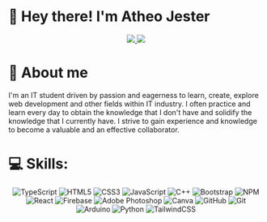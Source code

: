 <h1>👋 Hey there! I'm Atheo Jester</h1>

<p align="center">
  <a href="https://www.linkedin.com/in/atheojester23/">
    <img src="https://img.shields.io/badge/linkedin-%230077B5.svg?style=for-the-badge&logo=linkedin&logoColor=white"/>
  </a><a href="https://www.freecodecamp.org/AtheoJester">
    <img src="https://img.shields.io/badge/freeCodeCamp-%23000000.svg?style=for-the-badge&logo=freecodecamp&logoColor=white"/>
  </a>
</p>

# 📖 About me 
<p>I'm an IT student driven by passion and eagerness to learn, create, explore web development and other fields within IT industry. I often practice and learn every day to obtain the knowledge that I don't have and solidify the knowledge that I currently have. I strive to gain experience and knowledge to become a valuable and an effective collaborator.</p> 

# 💻 Skills:
<div align="center">

![TypeScript](https://img.shields.io/badge/typescript-%23007ACC.svg?style=for-the-badge&logo=typescript&logoColor=white) ![HTML5](https://img.shields.io/badge/html5-%23E34F26.svg?style=for-the-badge&logo=html5&logoColor=white) ![CSS3](https://img.shields.io/badge/css3-%231572B6.svg?style=for-the-badge&logo=css3&logoColor=white) ![JavaScript](https://img.shields.io/badge/javascript-%23323330.svg?style=for-the-badge&logo=javascript&logoColor=%23F7DF1E) ![C++](https://img.shields.io/badge/c++-%2300599C.svg?style=for-the-badge&logo=c%2B%2B&logoColor=white) ![Bootstrap](https://img.shields.io/badge/bootstrap-%238511FA.svg?style=for-the-badge&logo=bootstrap&logoColor=white) ![NPM](https://img.shields.io/badge/NPM-%23CB3837.svg?style=for-the-badge&logo=npm&logoColor=white) ![React](https://img.shields.io/badge/react-%2320232a.svg?style=for-the-badge&logo=react&logoColor=%2361DAFB) ![Firebase](https://img.shields.io/badge/firebase-a08021?style=for-the-badge&logo=firebase&logoColor=ffcd34) ![Adobe Photoshop](https://img.shields.io/badge/adobe%20photoshop-%2331A8FF.svg?style=for-the-badge&logo=adobe%20photoshop&logoColor=white) ![Canva](https://img.shields.io/badge/Canva-%2300C4CC.svg?style=for-the-badge&logo=Canva&logoColor=white) ![GitHub](https://img.shields.io/badge/github-%23121011.svg?style=for-the-badge&logo=github&logoColor=white) ![Git](https://img.shields.io/badge/git-%23F05033.svg?style=for-the-badge&logo=git&logoColor=white) ![Arduino](https://img.shields.io/badge/-Arduino-00979D?style=for-the-badge&logo=Arduino&logoColor=white) ![Python](https://img.shields.io/badge/python-3670A0?style=for-the-badge&logo=python&logoColor=ffdd54) ![TailwindCSS](https://img.shields.io/badge/tailwindcss-%2338B2AC.svg?style=for-the-badge&logo=tailwind-css&logoColor=white)

</div>


<!-- Proudly created with GPRM ( https://gprm.itsvg.in ) -->
